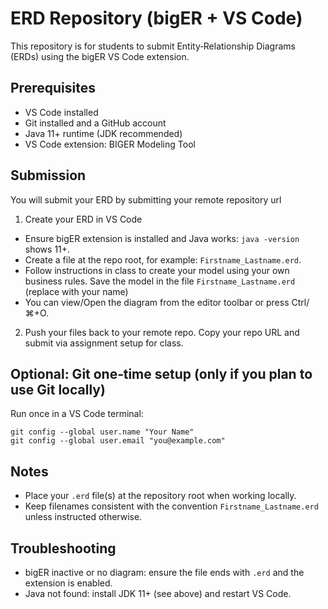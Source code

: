 # ERD Repository (bigER + VS Code)

This repository is for students to submit Entity‑Relationship Diagrams (ERDs) using the bigER VS Code extension.

## Prerequisites
- VS Code installed
- Git installed and a GitHub account
- Java 11+ runtime (JDK recommended)
- VS Code extension: BIGER Modeling Tool 


## Submission 
You will submit your ERD by submitting your remote repository url 

1) Create your ERD in VS Code
- Ensure bigER extension is installed and Java works: `java -version` shows 11+.
- Create a file at the repo root, for example: `Firstname_Lastname.erd`.
- Follow instructions in class to create your model using your own business rules. Save the model in the file `Firstname_Lastname.erd` (replace with your name)
- You can view/Open the diagram from the editor toolbar or press Ctrl/⌘+O. 

2) Push your files back to your remote repo. Copy your repo URL and submit via assignment setup for class. 


## Optional: Git one‑time setup (only if you plan to use Git locally)
Run once in a VS Code terminal:
```
git config --global user.name "Your Name"
git config --global user.email "you@example.com"
```

## Notes
- Place your `.erd` file(s) at the repository root when working locally.
- Keep filenames consistent with the convention `Firstname_Lastname.erd` unless instructed otherwise.

## Troubleshooting
- bigER inactive or no diagram: ensure the file ends with `.erd` and the extension is enabled.
- Java not found: install JDK 11+ (see above) and restart VS Code.
